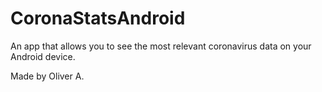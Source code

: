 # CoronaStatsAndroid
An app that allows you to see the most relevant coronavirus data on your Android device.

Made by Oliver A.
